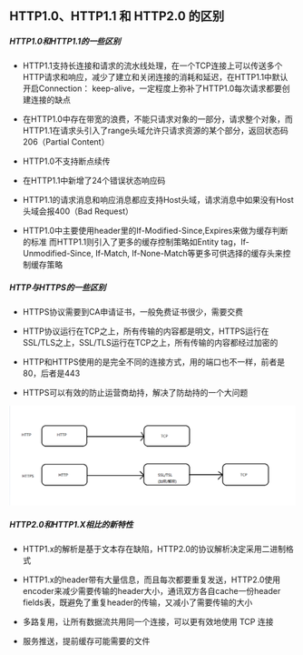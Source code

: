 ## HTTP1.0、HTTP1.1 和 HTTP2.0 的区别

##### HTTP1.0和HTTP1.1的一些区别

* HTTP1.1支持长连接和请求的流水线处理，在一个TCP连接上可以传送多个HTTP请求和响应，减少了建立和关闭连接的消耗和延迟，在HTTP1.1中默认开启Connection： keep-alive，一定程度上弥补了HTTP1.0每次请求都要创建连接的缺点

* 在HTTP1.0中存在带宽的浪费，不能只请求对象的一部分，请求整个对象，而HTTP1.1在请求头引入了range头域允许只请求资源的某个部分，返回状态码206（Partial Content）

* HTTP1.0不支持断点续传

* 在HTTP1.1中新增了24个错误状态响应码

* HTTP1.1的请求消息和响应消息都应支持Host头域，请求消息中如果没有Host头域会报400（Bad Request）

* HTTP1.0中主要使用header里的If-Modified-Since,Expires来做为缓存判断的标准 而HTTP1.1则引入了更多的缓存控制策略如Entity tag，If-Unmodified-Since, If-Match, If-None-Match等更多可供选择的缓存头来控制缓存策略


##### HTTP与HTTPS的一些区别

* HTTPS协议需要到CA申请证书，一般免费证书很少，需要交费

* HTTP协议运行在TCP之上，所有传输的内容都是明文，HTTPS运行在SSL/TLS之上，SSL/TLS运行在TCP之上，所有传输的内容都经过加密的

* HTTP和HTTPS使用的是完全不同的连接方式，用的端口也不一样，前者是80，后者是443

* HTTPS可以有效的防止运营商劫持，解决了防劫持的一个大问题

![HTTP](../static/Https-Http.png)

##### HTTP2.0和HTTP1.X相比的新特性

* HTTP1.x的解析是基于文本存在缺陷，HTTP2.0的协议解析决定采用二进制格式

* HTTP1.x的header带有大量信息，而且每次都要重复发送，HTTP2.0使用encoder来减少需要传输的header大小，通讯双方各自cache一份header fields表，既避免了重复header的传输，又减小了需要传输的大小

* 多路复用，让所有数据流共用同一个连接，可以更有效地使用 TCP 连接

* 服务推送，提前缓存可能需要的文件